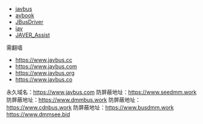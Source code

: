 
- [javbus](https://github.com/topics/javbus)
- [avbook](https://github.com/guyueyingmu/avbook)
- [JBusDriver](https://github.com/Ccixyj/JBusDriver)
- [iav](https://github.com/WWILLV/iav)
- [JAVER_Assist](https://github.com/tywings/JAVER_Assist)


需翻墙
- https://www.javbus.cc
- https://www.javbus.com
- https://www.javbus.org
- https://www.javbus.co

永久域名：https://www.javbus.com
防屏蔽地址：https://www.seedmm.work
防屏蔽地址：https://www.dmmbus.work
防屏蔽地址：https://www.cdnbus.work
防屏蔽地址：https://www.busdmm.work
https://www.dmmsee.bid